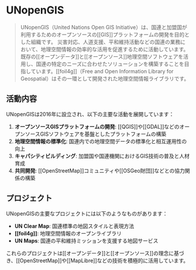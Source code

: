 # UNopenGIS

> UNopenGIS（United Nations Open GIS Initiative）は、国連と加盟国が利用するためのオープンソースの[[GIS]]プラットフォームの開発を目的とした組織です。
> 災害対応、人道支援、平和維持活動などの国連の業務において、地理空間情報の効率的な活用を促進するために活動しています。
> 既存の[[オープンデータ]]と[[オープンソース]]地理空間ソフトウェアを活用し、国連の特定のニーズに合わせたソリューションを構築することを目指しています。[[foil4g]]（Free and Open Information Library for Geospatial）はその一環として開発された地理空間情報ライブラリです。

## 活動内容

UNopenGISは2016年に設立され、以下の主要な活動を展開しています：

1. **オープンソースGISプラットフォームの開発**: [[QGIS]]や[[GDAL]]などのオープンソースGISソフトウェアを基盤としたプラットフォームの構築
2. **地理空間情報の標準化**: 国連内での地理空間データの標準化と相互運用性の向上
3. **キャパシティビルディング**: 加盟国や国連機関におけるGIS技術の普及と人材育成
4. **共同開発**: [[OpenStreetMap]]コミュニティや[[OSGeo財団]]などとの協力関係の構築

## プロジェクト

UNopenGISの主要なプロジェクトには以下のようなものがあります：

- **UN Clear Map**: 国連標準の地図スタイルと表現方法
- **[[foil4g]]**: 地理空間情報のオープンライブラリ
- **UN Maps**: 国連の平和維持ミッションを支援する地図サービス

これらのプロジェクトは[[オープンデータ]]と[[オープンソース]]の理念に基づき、[[OpenStreetMap]]や[[MapLibre]]などの技術を積極的に活用しています。
